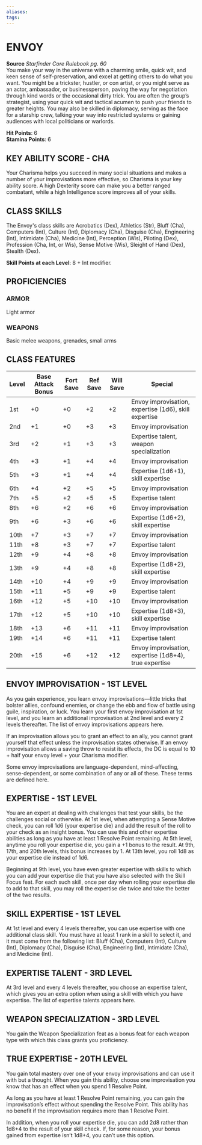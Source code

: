 ```yaml
---
aliases: 
tags: 
---
```

# ENVOY
**Source** _Starfinder Core Rulebook pg. 60_  
You make your way in the universe with a charming smile, quick wit, and keen sense of self-preservation, and excel at getting others to do what you want. You might be a trickster, hustler, or con artist, or you might serve as an actor, ambassador, or businessperson, paving the way for negotiation through kind words or the occasional dirty trick. You are often the group’s strategist, using your quick wit and tactical acumen to push your friends to greater heights. You may also be skilled in diplomacy, serving as the face for a starship crew, talking your way into restricted systems or gaining audiences with local politicians or warlords.

**Hit Points**: 6  
**Stamina Points**: 6

## KEY ABILITY SCORE - CHA

Your Charisma helps you succeed in many social situations and makes a number of your improvisations more effective, so Charisma is your key ability score. A high Dexterity score can make you a better ranged combatant, while a high Intelligence score improves all of your skills.

## CLASS SKILLS

The Envoy's class skills are Acrobatics (Dex), Athletics (Str), Bluff (Cha), Computers (Int), Culture (Int), Diplomacy (Cha), Disguise (Cha), Engineering (Int), Intimidate (Cha), Medicine (Int), Perception (Wis), Piloting (Dex), Profession (Cha, Int, or Wis), Sense Motive (Wis), Sleight of Hand (Dex), Stealth (Dex).

**Skill Points at each Level**: 8 + Int modifier.

## PROFICIENCIES

### ARMOR

Light armor

### WEAPONS

Basic melee weapons, grenades, small arms

## CLASS FEATURES

| Level | Base Attack Bonus | Fort Save | Ref Save | Will Save | Special                                                |
|-------|-------------------|-----------|----------|-----------|--------------------------------------------------------|
| 1st   | +0                | +0        | +2       | +2        | Envoy improvisation, expertise (1d6), skill expertise  |
| 2nd   | +1                | +0        | +3       | +3        | Envoy improvisation                                    |
| 3rd   | +2                | +1        | +3       | +3        | Expertise talent, weapon specialization                |
| 4th   | +3                | +1        | +4       | +4        | Envoy improvisation                                    |
| 5th   | +3                | +1        | +4       | +4        | Expertise (1d6+1), skill expertise                     |
| 6th   | +4                | +2        | +5       | +5        | Envoy improvisation                                    |
| 7th   | +5                | +2        | +5       | +5        | Expertise talent                                       |
| 8th   | +6                | +2        | +6       | +6        | Envoy improvisation                                    |
| 9th   | +6                | +3        | +6       | +6        | Expertise (1d6+2), skill expertise                     |
| 10th  | +7                | +3        | +7       | +7        | Envoy improvisation                                    |
| 11th  | +8                | +3        | +7       | +7        | Expertise talent                                       |
| 12th  | +9                | +4        | +8       | +8        | Envoy improvisation                                    |
| 13th  | +9                | +4        | +8       | +8        | Expertise (1d8+2), skill expertise                     |
| 14th  | +10               | +4        | +9       | +9        | Envoy improvisation                                    |
| 15th  | +11               | +5        | +9       | +9        | Expertise talent                                       |
| 16th  | +12               | +5        | +10      | +10       | Envoy improvisation                                    |
| 17th  | +12               | +5        | +10      | +10       | Expertise (1d8+3), skill expertise                     |
| 18th  | +13               | +6        | +11      | +11       | Envoy improvisation                                    |
| 19th  | +14               | +6        | +11      | +11       | Expertise talent                                       |
| 20th  | +15               | +6        | +12      | +12       | Envoy improvisation, expertise (1d8+4), true expertise |


  

## ENVOY IMPROVISATION - 1ST LEVEL

As you gain experience, you learn envoy improvisations—little tricks that bolster allies, confound enemies, or change the ebb and flow of battle using guile, inspiration, or luck. You learn your first envoy improvisation at 1st level, and you learn an additional improvisation at 2nd level and every 2 levels thereafter. The list of envoy improvisations appears here.

If an improvisation allows you to grant an effect to an ally, you cannot grant yourself that effect unless the improvisation states otherwise. If an envoy improvisation allows a saving throw to resist its effects, the DC is equal to 10 + half your envoy level + your Charisma modifier.

Some envoy improvisations are language-dependent, mind-affecting, sense-dependent, or some combination of any or all of these. These terms are defined here.

## EXPERTISE - 1ST LEVEL

You are an expert at dealing with challenges that test your skills, be the challenges social or otherwise. At 1st level, when attempting a Sense Motive check, you can roll 1d6 (your expertise die) and add the result of the roll to your check as an insight bonus. You can use this and other expertise abilities as long as you have at least 1 Resolve Point remaining. At 5th level, anytime you roll your expertise die, you gain a +1 bonus to the result. At 9th, 17th, and 20th levels, this bonus increases by 1. At 13th level, you roll 1d8 as your expertise die instead of 1d6.

Beginning at 9th level, you have even greater expertise with skills to which you can add your expertise die that you have also selected with the Skill Focus feat. For each such skill, once per day when rolling your expertise die to add to that skill, you may roll the expertise die twice and take the better of the two results.

## SKILL EXPERTISE - 1ST LEVEL

At 1st level and every 4 levels thereafter, you can use expertise with one additional class skill. You must have at least 1 rank in a skill to select it, and it must come from the following list: Bluff (Cha), Computers (Int), Culture (Int), Diplomacy (Cha), Disguise (Cha), Engineering (Int), Intimidate (Cha), and Medicine (Int).  

## EXPERTISE TALENT - 3RD LEVEL

At 3rd level and every 4 levels thereafter, you choose an expertise talent, which gives you an extra option when using a skill with which you have expertise. The list of expertise talents appears here.  

## WEAPON SPECIALIZATION - 3RD LEVEL

You gain the Weapon Specialization feat as a bonus feat for each weapon type with which this class grants you proficiency.  

## TRUE EXPERTISE - 20TH LEVEL

You gain total mastery over one of your envoy improvisations and can use it with but a thought. When you gain this ability, choose one improvisation you know that has an effect when you spend 1 Resolve Point.

As long as you have at least 1 Resolve Point remaining, you can gain the improvisation’s effect without spending the Resolve Point. This ability has no benefit if the improvisation requires more than 1 Resolve Point.

In addition, when you roll your expertise die, you can add 2d8 rather than 1d8+4 to the result of your skill check. If, for some reason, your bonus gained from expertise isn’t 1d8+4, you can’t use this option.